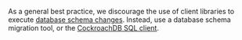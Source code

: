 As a general best practice, we discourage the use of client libraries to execute [database schema changes](online-schema-changes.html). Instead, use a database schema migration tool, or the [CockroachDB SQL client](cockroach-sql.html).